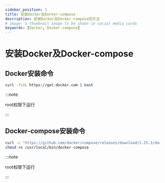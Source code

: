 ```yaml
---
sidebar_position: 1
title: 安装Docker及Docker-compose
description: 安装Docker及Docker-compose的方法
# image: a thumbnail image to be shown in social media cards
keywords: [Docker, Docker-compose]
---
```



# 安装Docker及Docker-compose

## Docker安装命令


```bash showLineNumbers
curl -fsSL https://get.docker.com | bash
```
:::note

root权限下运行

:::
## Docker-compose安装命令

```bash showLineNumbers
curl -L "https://github.com/docker/compose/releases/download/1.25.3/docker-compose-$(uname -s)-$(uname -m)" -o /usr/local/bin/docker-compose
chmod +x /usr/local/bin/docker-compose
```

:::note

root权限下运行

:::